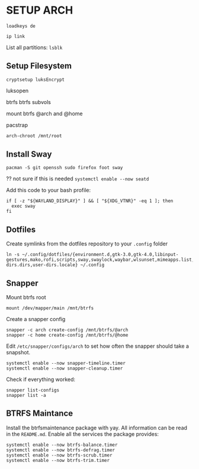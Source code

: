 # SETUP ARCH

```loadkeys de```

```ip link```

List all partitions: `lsblk`

## Setup Filesystem

```cryptsetup luksEncrypt```

luksopen

btrfs
btrfs subvols

mount btrfs @arch and @home

pacstrap

```bash
arch-chroot /mnt/root
```

## Install Sway

```
pacman -S git openssh sudo firefox foot sway
```

?? not sure if this is needed
```systemctl enable --now seatd```

Add this code to your bash profile:

```shell
if [ -z "${WAYLAND_DISPLAY}" ] && [ "${XDG_VTNR}" -eq 1 ]; then
  exec sway
fi
```

## Dotfiles

Create symlinks from the dotfiles repository to your `.config` folder

```shell
ln -s ~/.config/dotfiles/{environment.d,gtk-3.0,gtk-4.0,libinput-gestures,mako,rofi,scripts,sway,swaylock,waybar,wlsunset,mimeapps.list,user-dirs.dirs,user-dirs.locale} ~/.config
```

## Snapper

Mount btrfs root

```
mount /dev/mapper/main /mnt/btrfs
```

Create a snapper config

```shell
snapper -c arch create-config /mnt/btrfs/@arch
snapper -c home create-config /mnt/btrfs/@home
```

Edit `/etc/snapper/configs/arch` to set how often the snapper should take a snapshot.

```shell
systemctl enable --now snapper-timeline.timer
systemctl enable --now snapper-cleanup.timer
```

Check if everything worked:

```shell
snapper list-configs
snapper list -a
```

## BTRFS Maintance

Install the btrfsmaintenance package with yay. All information can be read in the `README.md`.
Enable all the services the package provides:

```
systemctl enable --now btrfs-balance.timer
systemctl enable --now btrfs-defrag.timer
systemctl enable --now btrfs-scrub.timer
systemctl enable --now btrfs-trim.timer
```
